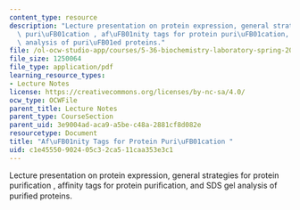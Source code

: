 ```yaml
---
content_type: resource
description: "Lecture presentation on protein expression, general strategies for protein\
  \ puri\uFB01cation , af\uFB01nity tags for protein puri\uFB01cation, and SDS gel\
  \ analysis of puri\uFB01ed proteins."
file: /ol-ocw-studio-app/courses/5-36-biochemistry-laboratory-spring-2009/c1e45550902405c32ca511caa353e3c1_Slides3.pdf
file_size: 1250064
file_type: application/pdf
learning_resource_types:
- Lecture Notes
license: https://creativecommons.org/licenses/by-nc-sa/4.0/
ocw_type: OCWFile
parent_title: Lecture Notes
parent_type: CourseSection
parent_uid: 3e9004ad-aca9-a5be-c48a-2881cf8d082e
resourcetype: Document
title: "Af\uFB01nity Tags for Protein Puri\uFB01cation "
uid: c1e45550-9024-05c3-2ca5-11caa353e3c1
---
```

Lecture presentation on protein expression, general strategies for protein puriﬁcation , afﬁnity tags for protein puriﬁcation, and SDS gel analysis of puriﬁed proteins.